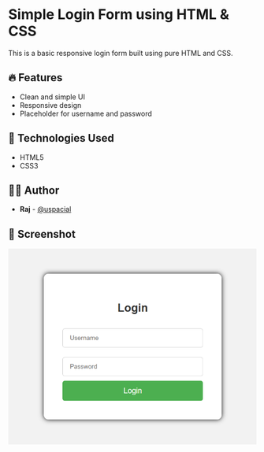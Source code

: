 # Simple Login Form using HTML & CSS

This is a basic responsive login form built using pure HTML and CSS.

## 🔥 Features

- Clean and simple UI
- Responsive design
- Placeholder for username and password

## 📂 Technologies Used

- HTML5
- CSS3

## 👨‍💻 Author

- **Raj** - [@uspacial](https://github.com/uspacial)

## 📸 Screenshot

![Login Form Screenshot](screenshot.png)
